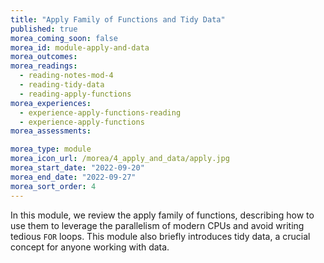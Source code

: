 ```yaml
---
title: "Apply Family of Functions and Tidy Data"
published: true
morea_coming_soon: false
morea_id: module-apply-and-data
morea_outcomes:
morea_readings:
  - reading-notes-mod-4
  - reading-tidy-data
  - reading-apply-functions
morea_experiences:
  - experience-apply-functions-reading
  - experience-apply-functions
morea_assessments:

morea_type: module
morea_icon_url: /morea/4_apply_and_data/apply.jpg
morea_start_date: "2022-09-20"
morea_end_date: "2022-09-27"
morea_sort_order: 4
---
```


In this module, we review the apply family of functions, describing how to use them to leverage the parallelism of modern CPUs and avoid writing tedious `FOR` loops. This module also briefly introduces tidy data, a crucial concept for anyone working with data. 



